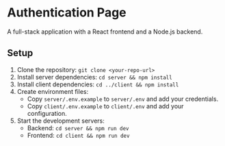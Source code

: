 # Authentication Page

A full-stack application with a React frontend and a Node.js backend.

## Setup

1. Clone the repository: `git clone <your-repo-url>`
2. Install server dependencies: `cd server && npm install`
3. Install client dependencies: `cd ../client && npm install`
4. Create environment files:
   - Copy `server/.env.example` to `server/.env` and add your credentials.
   - Copy `client/.env.example` to `client/.env` and add your configuration.
5. Start the development servers:
   - Backend: `cd server && npm run dev`
   - Frontend: `cd client && npm run dev`